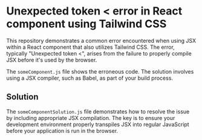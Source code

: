 # Unexpected token < error in React component using Tailwind CSS

This repository demonstrates a common error encountered when using JSX within a React component that also utilizes Tailwind CSS. The error, typically "Unexpected token <", arises from the failure to properly compile JSX before it's used by the browser.

The `someComponent.js` file shows the erroneous code.  The solution involves using a JSX compiler, such as Babel, as part of your build process.

## Solution

The `someComponentSolution.js` file demonstrates how to resolve the issue by including appropriate JSX compilation.  The key is to ensure your development environment properly transpiles JSX into regular JavaScript before your application is run in the browser.